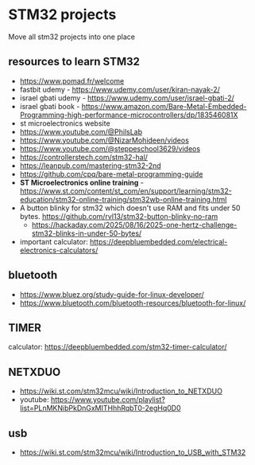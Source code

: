 # STM32 projects

Move all stm32 projects into one place

## resources to learn STM32

- https://www.pomad.fr/welcome
- fastbit udemy - https://www.udemy.com/user/kiran-nayak-2/
- israel gbati udemy - https://www.udemy.com/user/israel-gbati-2/
- israel gbati book - https://www.amazon.com/Bare-Metal-Embedded-Programming-high-performance-microcontrollers/dp/183546081X
- st microelectronics website
- https://www.youtube.com/@PhilsLab
- https://www.youtube.com/@NizarMohideen/videos
- https://www.youtube.com/@steppeschool3629/videos
- https://controllerstech.com/stm32-hal/
- https://leanpub.com/mastering-stm32-2nd
- https://github.com/cpq/bare-metal-programming-guide
- **ST Microelectronics online training** - https://www.st.com/content/st_com/en/support/learning/stm32-education/stm32-online-training/stm32wb-online-training.html
- A button blinky for stm32 which doesn't use RAM and fits under 50 bytes. https://github.com/rvl13/stm32-button-blinky-no-ram
  - https://hackaday.com/2025/08/16/2025-one-hertz-challenge-stm32-blinks-in-under-50-bytes/
- important calculator: https://deepbluembedded.com/electrical-electronics-calculators/

## bluetooth

- https://www.bluez.org/study-guide-for-linux-developer/
- https://www.bluetooth.com/bluetooth-resources/bluetooth-for-linux/

## TIMER

calculator: https://deepbluembedded.com/stm32-timer-calculator/

## NETXDUO

- https://wiki.st.com/stm32mcu/wiki/Introduction_to_NETXDUO
- youtube: https://www.youtube.com/playlist?list=PLnMKNibPkDnGxMITHhhRqbT0-2egHq0D0

## usb

- https://wiki.st.com/stm32mcu/wiki/Introduction_to_USB_with_STM32

